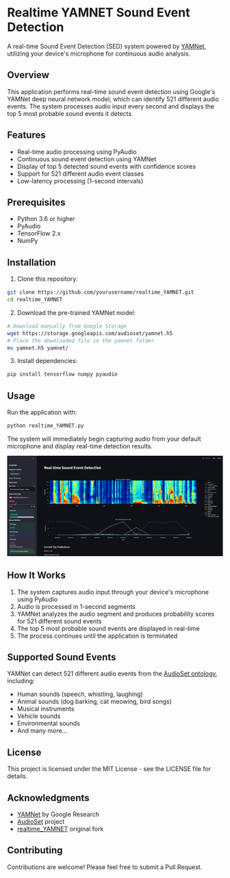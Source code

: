 # Realtime YAMNET Sound Event Detection

A real-time Sound Event Detection (SED) system powered by [YAMNet](https://github.com/tensorflow/models/tree/master/research/audioset/yamnet), utilizing your device's microphone for continuous audio analysis.

## Overview

This application performs real-time sound event detection using Google's YAMNet deep neural network model, which can identify 521 different audio events. The system processes audio input every second and displays the top 5 most probable sound events it detects.

## Features

- Real-time audio processing using PyAudio
- Continuous sound event detection using YAMNet
- Display of top 5 detected sound events with confidence scores
- Support for 521 different audio event classes
- Low-latency processing (1-second intervals)

## Prerequisites

- Python 3.6 or higher
- PyAudio
- TensorFlow 2.x
- NumPy

## Installation

1. Clone this repository:
```bash
git clone https://github.com/yourusername/realtime_YAMNET.git
cd realtime_YAMNET
```

2. Download the pre-trained YAMNet model:
```bash
# Download manually from Google Storage
wget https://storage.googleapis.com/audioset/yamnet.h5
# Place the downloaded file in the yamnet folder
mv yamnet.h5 yamnet/
```

3. Install dependencies:
```bash
pip install tensorflow numpy pyaudio
```

## Usage

Run the application with:
```bash
python realtime_YAMNET.py
```

The system will immediately begin capturing audio from your default microphone and display real-time detection results.

![Screenshot of the application in action](./Screenshot.png)

## How It Works

1. The system captures audio input through your device's microphone using PyAudio
2. Audio is processed in 1-second segments
3. YAMNet analyzes the audio segment and produces probability scores for 521 different sound events
4. The top 5 most probable sound events are displayed in real-time
5. The process continues until the application is terminated

## Supported Sound Events

YAMNet can detect 521 different audio events from the [AudioSet ontology](https://research.google.com/audioset/), including:
- Human sounds (speech, whistling, laughing)
- Animal sounds (dog barking, cat meowing, bird songs)
- Musical instruments
- Vehicle sounds
- Environmental sounds
- And many more...

## License

This project is licensed under the MIT License - see the LICENSE file for details.

## Acknowledgments

- [YAMNet](https://github.com/tensorflow/models/tree/master/research/audioset/yamnet) by Google Research
- [AudioSet](https://research.google.com/audioset/) project
- [realtime_YAMNET](https://github.com/SangwonSUH/realtime_YAMNET) original fork

## Contributing

Contributions are welcome! Please feel free to submit a Pull Request.
